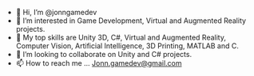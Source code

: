 - 👋 Hi, I’m @jonngamedev
- 👀 I’m interested in Game Development, Virtual and Augmented Reality projects.
- 🌱 My top skills are Unity 3D, C#, Virtual and Augmented Reality, Computer Vision, Artificial Intelligence, 3D Printing, MATLAB and C.
- 💞️ I’m looking to collaborate on Unity and C# projects.
- 📫 How to reach me ... Jonn.gamedev@gmail.com

<!---
jonngamedev/jonngamedev is a ✨ special ✨ repository because its `README.md` (this file) appears on your GitHub profile.
You can click the Preview link to take a look at your changes.
--->

